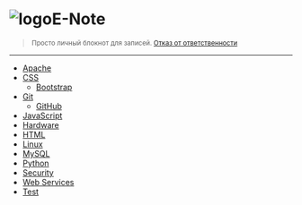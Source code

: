 <h1 style="padding-top:0; border-top:0"><img src="{{ site.baseurl }}/i/enote_logo.png" alt="logo" />E-Note</h1>

> <small>Просто личный блокнот для записей. [Отказ от ответственности](disclaimer)</small>

---

- [Apache](apache)
- [CSS](css)
  - [Bootstrap](css/bootstrap)
- [Git](git)
  - [GitHub](git/github)
- [JavaScript](javascript)
- [Hardware](hardware)
- [HTML](html)
- [Linux](linux)
- [MySQL](mysql)
- [Python](python)
- [Security](security)
- [Web Services](web-services)
- [Test](test)

